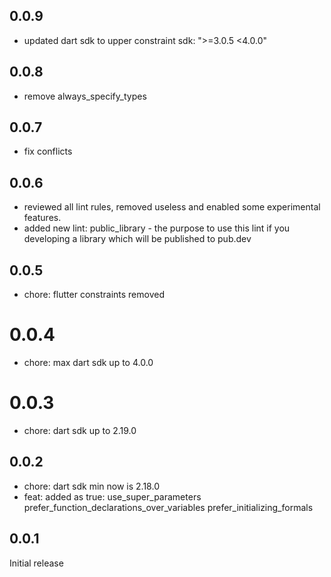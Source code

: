 ## 0.0.9

- updated dart sdk to upper constraint sdk: ">=3.0.5 <4.0.0"

## 0.0.8

- remove always_specify_types

## 0.0.7

- fix conflicts

## 0.0.6

- reviewed all lint rules, removed useless and enabled some experimental features.
- added new lint: public_library - the purpose to use this lint if you developing a library which will be published to pub.dev

## 0.0.5

- chore: flutter constraints removed

# 0.0.4

- chore: max dart sdk up to 4.0.0

# 0.0.3

- chore: dart sdk up to 2.19.0

## 0.0.2

- chore: dart sdk min now is 2.18.0
- feat: added as true:
  use_super_parameters
  prefer_function_declarations_over_variables
  prefer_initializing_formals

## 0.0.1

Initial release
